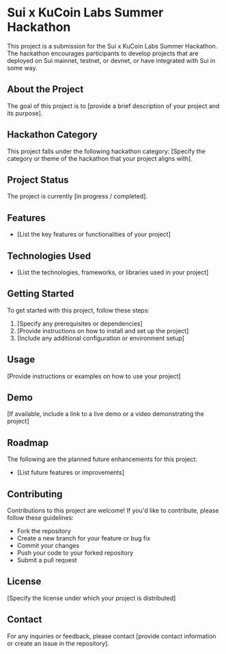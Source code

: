 # Sui x KuCoin Labs Summer Hackathon

This project is a submission for the Sui x KuCoin Labs Summer Hackathon. The hackathon encourages participants to develop projects that are deployed on Sui mainnet, testnet, or devnet, or have integrated with Sui in some way.

## About the Project

The goal of this project is to [provide a brief description of your project and its purpose]. 

## Hackathon Category

This project falls under the following hackathon category: [Specify the category or theme of the hackathon that your project aligns with].

## Project Status

The project is currently [in progress / completed]. 

## Features

- [List the key features or functionalities of your project]

## Technologies Used

- [List the technologies, frameworks, or libraries used in your project]

## Getting Started

To get started with this project, follow these steps:

1. [Specify any prerequisites or dependencies]
2. [Provide instructions on how to install and set up the project]
3. [Include any additional configuration or environment setup]

## Usage

[Provide instructions or examples on how to use your project]

## Demo

[If available, include a link to a live demo or a video demonstrating the project]

## Roadmap

The following are the planned future enhancements for this project:

- [List future features or improvements]

## Contributing

Contributions to this project are welcome! If you'd like to contribute, please follow these guidelines:

- Fork the repository
- Create a new branch for your feature or bug fix
- Commit your changes
- Push your code to your forked repository
- Submit a pull request

## License

[Specify the license under which your project is distributed]

## Contact

For any inquiries or feedback, please contact [provide contact information or create an issue in the repository].

